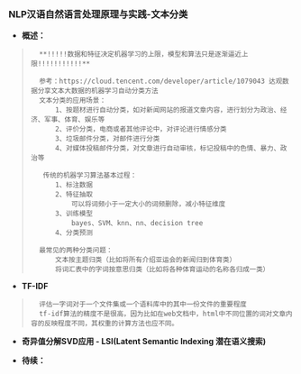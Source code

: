 ### NLP汉语自然语言处理原理与实践-文本分类
- **概述：**
>       **!!!!!数据和特征决定机器学习的上限，模型和算法只是逐渐逼近上限!!!!!!!!!!!**
>
>       参考：https://cloud.tencent.com/developer/article/1079043 达观数据分享文本大数据的机器学习自动分类方法
>       文本分类的应用场景：
>           1、按题材进行自动分类，如对新闻网站的报道文章内容，进行划分为政治、经济、军事、体育、娱乐等
>           2、评价分类，电商或者其他评论中，对评论进行情感分类
>           3、垃圾邮件分类，对邮件进行分类
>           4、对媒体投稿邮件分类，对文章进行自动审核，标记投稿中的色情、暴力、政治等
>
>        传统的机器学习算法基本过程：
>           1、标注数据
>           2、特征抽取
>               可以将词频小于一定大小的词频删除，减小特征维度
>           3、训练模型
>               bayes、SVM、knn、nn、decision tree
>           4、分类预测
>
>       最常见的两种分类问题：
>           文本按主题归类（比如将所有介绍亚运会的新闻归到体育类）
>           将词汇表中的字词按意思归类（比如将各种体育运动的名称各归成一类）
>
>
>
>

- **TF-IDF**
>       评估一字词对于一个文件集或一个语料库中的其中一份文件的重要程度
>       tf-idf算法的精度不是很高，因为比如在web文档中，html中不同位置的词对文章内容的反映程度不同，其权重的计算方法也应不同。
>
>
>
>
>
>
>
>
>
>

- **奇异值分解SVD应用 - LSI(Latent Semantic Indexing 潜在语义搜索)**
>
>
>
>
>
>

- **待续：**
>
>
>
>
>
>

